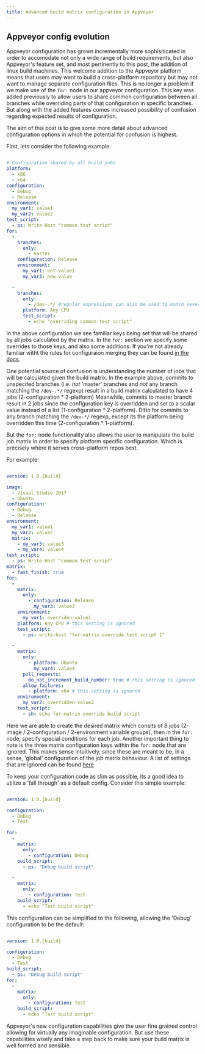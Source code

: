 ```yaml
---
title: Advanced build matrix configuration in Appveyor
---
```


## Appveyor config evolution

Appveyor configuration has grown incrementally more sophisiticated in order to accomodate not only a wide range of build requirements,
but also Appveyor's feature set, and most pertinently to this post, the addition of linux build machines. This welcome addition to the Appveyor platform means that users
may want to build a cross-platform repository but may not want to manage separate configuration files. This is no longer a problem if we make use of
the `for:` node in our appveyor configuration. This key was added previously to allow users to share common configuration between all branches while overriding
parts of that configuration in specific branches. But along with the added features comes increased possibility of confusion regarding expected results of configuration.

The aim of this post is to give some more detail about advanced configuration options in which the potential for confusion is highest.

First, lets consider the following example:

```yaml

# Configuration shared by all build jobs
platform:
  - x86
  - x64
configuration:
  - Debug
  - Release
environment:
  my_var1: value1
  my_var2: value2
test_script:
  - ps: Write-Host "common test script"
for:
  -
    branches:
      only:
        - master
    configuration: Release
    environment:
      my_var1: not-value1
      my_var3: new-value

  -
    branches:
      only:
        - /dev-.*/ #regular expressions can also be used to match several branches
      platform: Any CPU
      test_script:
        - echo "overriding common test script"

```

In the above configuration we see familiar keys being set that will be shared by all jobs calculated by the matrix. In the `for:` section we specify
some overrides to those keys, and also some additions. If you're not already familiar witht the rules for configuraion merging they can be found [in the docs](https://www.appveyor.com/docs/branches/#sharing-common-configuration-between-branches).

One potential source of confusion is understanding the number of jobs that will be calculated given the build matrix. In the example above,
commits to unspecifed branches (i.e. _not_ 'master' branches and _not_ any branch matching the `/dev-.*/` regexp) result in a build matrix calculated to have 4 jobs (2-configuration \* 2-platform)
Meanwhile, commits to master branch result in 2 jobs since the configuration key is overridden and set to a scalar value instead of a list (1-configuration \* 2-platform). Ditto for commits to any branch matching
the `/dev-*/` regexp, except its the platform being overridden this time (2-configuration \* 1-platform).

But the `for:` node functionality also allows the user to manipulate the build job matrix in order to specify platform specific configuration. Which is precisely where
it serves cross-platform repos best.

For example:

```yaml

version: 1.0.{build}

image:
  - Visual Studio 2017
  - Ubuntu
configuration:
  - Debug
  - Release
environment:
  my_var1: value1
  my_var2: value2
  matrix:
    - my_var3: value3
    - my_var4: value4
test_script:
  - ps: Write-Host "common test script"
matrix:
  - fast_finish: true
for:
  -
    matrix:
      only:
        - configuration: Release
          my_var3: value3
    environment:
      my_var1: overriden-value1
    platform: Any CPU # this setting is ignored
    test_script:
      - ps: write-host "for-matrix override test script 1"

  -
    matrix:
      only:
        - platform: Ubuntu
          my_var4: value4
      pull_requests:
        do_not_increment_build_number: true # this setting is ignored
      allow_failures:
        - platform: x64 # this setting is ignored
    environment:
      my_var2: overridden-value2
    test_script:
      - sh: echo for-matrix override build script

```

Here we are able to create the desired matrix which consits of 8 jobs (2-image / 2-configuration / 2-environment variable groups), then in the `for:` node, specify
special conditions for each job.
Another important thing to note is the three matrix configuration keys within the `for:` node that are ignored. This makes sense intuitively, since these are meant to be, in a
sense, 'global' configuration of the job matrix behaviour. A list of settings that are ignored can be found [here](https://www.appveyor.com/docs/build-configuration/#specializing-matrix-job-configuration)

To keep your configuration code as slim as possible, its a good idea to utilize a 'fall through' as a default config.
Consider this simple example:

```yaml

version: 1.0.{build}

configuration:
  - Debug
  - Test

for:
  -
    matrix:
      only:
        - configuration: Debug
    build_script:
      - ps: "Debug build script"

  -
    matrix:
      only:
        - configuration: Test
    build_script:
      - echo "Test build script"

```

This configuration can be simplified to the following, allowing the 'Debug' configuration to be the default:

```yaml

version: 1.0.{build}

configuration:
  - Debug
  - Test
build_script:
  - ps: "Debug build script"
for:
  -
    matrix:
      only:
        - configuration: Test
    build_script:
      - echo "Test build script"

```

Appveyor's new configuration capabilities give the user fine grained control allowing for virtually any imaginable configuration. But use these capabilities
wisely and take a step back to make sure your build matrix is well formed and sensible.
